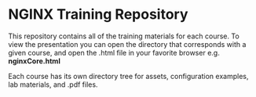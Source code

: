 # NGINX Training Repository
This repository contains all of the training materials for each course. To view the presentation you can open the directory that corresponds with a given course, and open the .html file in your favorite browser e.g. **nginxCore.html** 

Each course has its own directory tree for assets, configuration examples, lab materials, and .pdf files.
